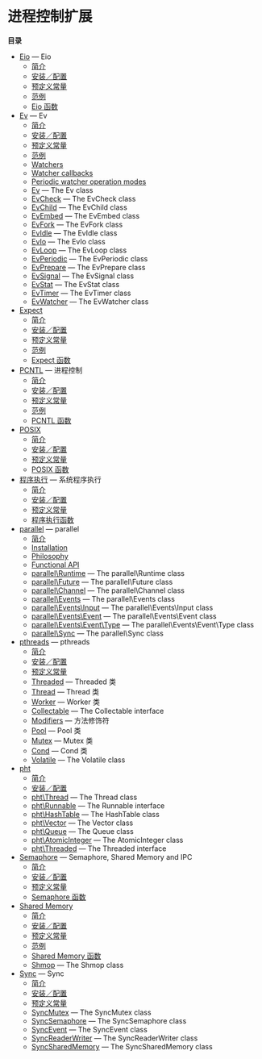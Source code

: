 进程控制扩展
============

**目录**

-   [Eio](/book/eio.html) — Eio
    -   [简介](/intro/eio.html)
    -   [安装／配置](/eio/setup.html)
    -   [预定义常量](/eio/constants.html)
    -   [范例](/eio/examples.html)
    -   [Eio 函数](/ref/eio.html)
-   [Ev](/book/ev.html) — Ev
    -   [简介](/intro/ev.html)
    -   [安装／配置](/ev/setup.html)
    -   [预定义常量](/ev/global/constants.html)
    -   [范例](/ev/examples.html)
    -   [Watchers](/ev/watchers.html)
    -   [Watcher callbacks](/ev/watcher-callbacks.html)
    -   [Periodic watcher operation modes](/ev/periodic-modes.html)
    -   [Ev](/class/ev.html) — The Ev class
    -   [EvCheck](/class/evcheck.html) — The EvCheck class
    -   [EvChild](/class/evchild.html) — The EvChild class
    -   [EvEmbed](/class/evembed.html) — The EvEmbed class
    -   [EvFork](/class/evfork.html) — The EvFork class
    -   [EvIdle](/class/evidle.html) — The EvIdle class
    -   [EvIo](/class/evio.html) — The EvIo class
    -   [EvLoop](/class/evloop.html) — The EvLoop class
    -   [EvPeriodic](/class/evperiodic.html) — The EvPeriodic class
    -   [EvPrepare](/class/evprepare.html) — The EvPrepare class
    -   [EvSignal](/class/evsignal.html) — The EvSignal class
    -   [EvStat](/class/evstat.html) — The EvStat class
    -   [EvTimer](/class/evtimer.html) — The EvTimer class
    -   [EvWatcher](/class/evwatcher.html) — The EvWatcher class
-   [Expect](/book/expect.html)
    -   [简介](/intro/expect.html)
    -   [安装／配置](/expect/setup.html)
    -   [预定义常量](/expect/constants.html)
    -   [范例](/expect/examples.html)
    -   [Expect 函数](/ref/expect.html)
-   [PCNTL](/book/pcntl.html) — 进程控制
    -   [简介](/intro/pcntl.html)
    -   [安装／配置](/pcntl/setup.html)
    -   [预定义常量](/pcntl/constants.html)
    -   [范例](/pcntl/examples.html)
    -   [PCNTL 函数](/ref/pcntl.html)
-   [POSIX](/book/posix.html)
    -   [简介](/intro/posix.html)
    -   [安装／配置](/posix/setup.html)
    -   [预定义常量](/posix/constants.html)
    -   [POSIX 函数](/ref/posix.html)
-   [程序执行](/book/exec.html) — 系统程序执行
    -   [简介](/intro/exec.html)
    -   [安装／配置](/exec/setup.html)
    -   [预定义常量](/exec/constants.html)
    -   [程序执行函数](/ref/exec.html)
-   [parallel](/book/parallel.html) — parallel
    -   [简介](/intro/parallel.html)
    -   [Installation](/parallel/setup.html)
    -   [Philosophy](/philosophy/parallel.html)
    -   [Functional API](/functional/parallel.html)
    -   [parallel\\Runtime](/class/parallel-runtime.html) — The
        parallel\\Runtime class
    -   [parallel\\Future](/class/parallel-future.html) — The
        parallel\\Future class
    -   [parallel\\Channel](/class/parallel-channel.html) — The
        parallel\\Channel class
    -   [parallel\\Events](/class/parallel-events.html) — The
        parallel\\Events class
    -   [parallel\\Events\\Input](/class/parallel-events-input.html) —
        The parallel\\Events\\Input class
    -   [parallel\\Events\\Event](/class/parallel-events-event.html) —
        The parallel\\Events\\Event class
    -   [parallel\\Events\\Event\\Type](/class/parallel-events-event-type.html)
        — The parallel\\Events\\Event\\Type class
    -   [parallel\\Sync](/class/parallel-sync.html) — The parallel\\Sync
        class
-   [pthreads](/book/pthreads.html) — pthreads
    -   [简介](/intro/pthreads.html)
    -   [安装／配置](/pthreads/setup.html)
    -   [预定义常量](/pthreads/constants.html)
    -   [Threaded](/class/threaded.html) — Threaded 类
    -   [Thread](/class/thread.html) — Thread 类
    -   [Worker](/class/worker.html) — Worker 类
    -   [Collectable](/class/collectable.html) — The Collectable
        interface
    -   [Modifiers](/pthreads/modifiers.html) — 方法修饰符
    -   [Pool](/class/pool.html) — Pool 类
    -   [Mutex](/class/mutex.html) — Mutex 类
    -   [Cond](/class/cond.html) — Cond 类
    -   [Volatile](/class/volatile.html) — The Volatile class
-   [pht](/book/pht.html)
    -   [简介](/intro/pht.html)
    -   [安装／配置](/pht/setup.html)
    -   [pht\\Thread](/class/pht-thread.html) — The Thread class
    -   [pht\\Runnable](/class/pht-runnable.html) — The Runnable
        interface
    -   [pht\\HashTable](/class/pht-hashtable.html) — The HashTable
        class
    -   [pht\\Vector](/class/pht-vector.html) — The Vector class
    -   [pht\\Queue](/class/pht-queue.html) — The Queue class
    -   [pht\\AtomicInteger](/class/pht-atomicinteger.html) — The
        AtomicInteger class
    -   [pht\\Threaded](/class/pht-threaded.html) — The Threaded
        interface
-   [Semaphore](/book/sem.html) — Semaphore, Shared Memory and IPC
    -   [简介](/intro/sem.html)
    -   [安装／配置](/sem/setup.html)
    -   [预定义常量](/sem/constants.html)
    -   [Semaphore 函数](/ref/sem.html)
-   [Shared Memory](/book/shmop.html)
    -   [简介](/intro/shmop.html)
    -   [安装／配置](/shmop/setup.html)
    -   [预定义常量](/shmop/constants.html)
    -   [范例](/shmop/examples.html)
    -   [Shared Memory 函数](/ref/shmop.html)
    -   [Shmop](/class/shmop.html) — The Shmop class
-   [Sync](/book/sync.html) — Sync
    -   [简介](/intro/sync.html)
    -   [安装／配置](/sync/setup.html)
    -   [预定义常量](/sync/constants.html)
    -   [SyncMutex](/class/syncmutex.html) — The SyncMutex class
    -   [SyncSemaphore](/class/syncsemaphore.html) — The SyncSemaphore
        class
    -   [SyncEvent](/class/syncevent.html) — The SyncEvent class
    -   [SyncReaderWriter](/class/syncreaderwriter.html) — The
        SyncReaderWriter class
    -   [SyncSharedMemory](/class/syncsharedmemory.html) — The
        SyncSharedMemory class
